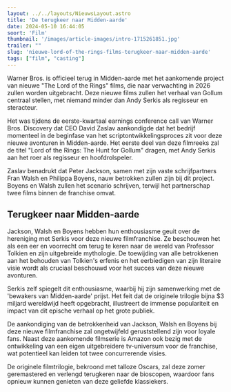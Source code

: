 ```yaml
---
layout: ../../layouts/NieuwsLayout.astro
title: 'De terugkeer naar Midden-aarde'
date: 2024-05-10 16:44:05
soort: 'Film'
thumbnail: '/images/article-images/intro-1715261851.jpg'
trailer: ""
slug: 'nieuwe-lord-of-the-rings-films-terugkeer-naar-midden-aarde'
tags: ["film", "casting"]
---
```


Warner Bros. is officieel terug in Midden-aarde met het aankomende project van nieuwe "The Lord of the Rings" films, die naar verwachting in 2026 zullen worden uitgebracht. Deze nieuwe films zullen het verhaal van Gollum centraal stellen, met niemand minder dan Andy Serkis als regisseur en steracteur.

Het was tijdens de eerste-kwartaal earnings conference call van Warner Bros. Discovery dat CEO David Zaslav aankondigde dat het bedrijf momenteel in de beginfase van het scriptontwikkelingsproces zit voor deze nieuwe avonturen in Midden-aarde. Het eerste deel van deze filmreeks zal de titel "Lord of the Rings: The Hunt for Gollum" dragen, met Andy Serkis aan het roer als regisseur en hoofdrolspeler.

Zaslav benadrukt dat Peter Jackson, samen met zijn vaste schrijfpartners Fran Walsh en Philippa Boyens, nauw betrokken zullen zijn bij dit project. Boyens en Walsh zullen het scenario schrijven, terwijl het partnerschap twee films binnen de franchise omvat.

## Terugkeer naar Midden-aarde

Jackson, Walsh en Boyens hebben hun enthousiasme geuit over de hereniging met Serkis voor deze nieuwe filmfranchise. Ze beschouwen het als een eer en voorrecht om terug te keren naar de wereld van Professor Tolkien en zijn uitgebreide mythologie. De toewijding van alle betrokkenen aan het behouden van Tolkien's erfenis en het eerbiedigen van zijn literaire visie wordt als cruciaal beschouwd voor het succes van deze nieuwe avonturen.

Serkis zelf spiegelt dit enthousiasme, waarbij hij zijn samenwerking met de 'bewakers van Midden-aarde' prijst. Het feit dat de originele trilogie bijna $3 miljard wereldwijd heeft opgebracht, illustreert de immense populariteit en impact van dit epische verhaal op het grote publiek.

De aankondiging van de betrokkenheid van Jackson, Walsh en Boyens bij deze nieuwe filmfranchise zal ongetwijfeld geruststellend zijn voor loyale fans. Naast deze aankomende filmserie is Amazon ook bezig met de ontwikkeling van een eigen uitgebreidere tv-universum voor de franchise, wat potentieel kan leiden tot twee concurrerende visies.

De originele filmtrilogie, bekroond met talloze Oscars, zal deze zomer geremastered en verlengd terugkeren naar de bioscopen, waardoor fans opnieuw kunnen genieten van deze geliefde klassiekers.